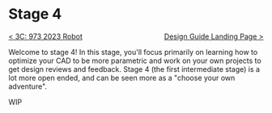 <style>
.right{
    float:right;
}
.center{
    text-align:center;
}

.left{
    float:left;
}
</style>

# Stage 4

<span class="left">[< 3C: 973 2023 Robot](../stage3/3C-973-2023.md)</span> <span class="right">[Design Guide Landing Page >](../../index.md)</span>
<br>

Welcome to stage 4! In this stage, you'll focus primarily on learning how to optimize your CAD to be more parametric and work on your own projects to get design reviews and feedback. Stage 4 (the first intermediate stage) is a lot more open ended, and can be seen more as a "choose your own adventure".

WIP